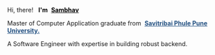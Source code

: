 <!--
**SambhavChoradia/sambhavchoradia** is a ✨ _special_ ✨ repository because its `README.md` (this file) appears on your GitHub profile. -->

<p>
  Hi,&nbsp;there! &nbsp;
  <strong style="color: black;">I'm</strong>&nbsp;
  <strong>
    <a
      style="color: black;"
      target="_blank"
      href="https://www.linkedin.com/in/sambhav-choradia"
    >
      Sambhav</a
    ></strong
  >
</p>

<p>
  Master of Computer Application graduate from&nbsp;
  <strong>
    <a
      style="color: rgb(33, 79, 128);"
      target="_blank"
      href="http://unipune.ac.in/"
      >Savitribai Phule Pune University.</a
    ></strong
  >
</p>
<p>
  A Software Engineer with expertise in building robust backend.
</p>
